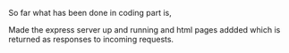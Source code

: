 So far what has been done in coding part is,

Made the express server up and running and html pages addded which is returned as responses to incoming requests.
